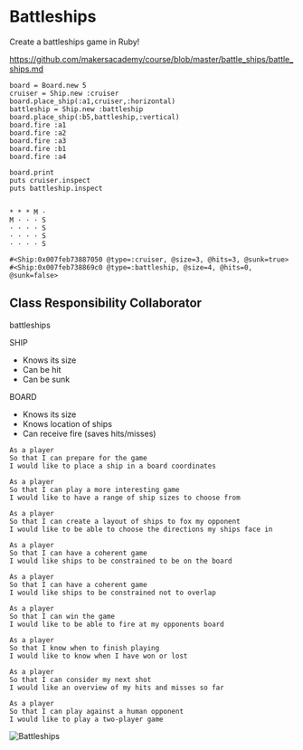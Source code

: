 Battleships
============

Create a battleships game in Ruby!

https://github.com/makersacademy/course/blob/master/battle_ships/battle_ships.md

```
board = Board.new 5
cruiser = Ship.new :cruiser
board.place_ship(:a1,cruiser,:horizontal)
battleship = Ship.new :battleship
board.place_ship(:b5,battleship,:vertical)
board.fire :a1
board.fire :a2
board.fire :a3
board.fire :b1
board.fire :a4

board.print
puts cruiser.inspect
puts battleship.inspect


* * * M ·
M · · · S
· · · · S
· · · · S
· · · · S

#<Ship:0x007feb73887050 @type=:cruiser, @size=3, @hits=3, @sunk=true>
#<Ship:0x007feb738869c0 @type=:battleship, @size=4, @hits=0, @sunk=false>
```


Class Responsibility Collaborator
---------------------------------

battleships

SHIP
* Knows its size
* Can be hit
* Can be sunk

BOARD
* Knows its size
* Knows location of ships
* Can receive fire (saves hits/misses)




```
As a player
So that I can prepare for the game
I would like to place a ship in a board coordinates

As a player
So that I can play a more interesting game
I would like to have a range of ship sizes to choose from

As a player
So that I can create a layout of ships to fox my opponent
I would like to be able to choose the directions my ships face in

As a player
So that I can have a coherent game
I would like ships to be constrained to be on the board

As a player
So that I can have a coherent game
I would like ships to be constrained not to overlap

As a player
So that I can win the game
I would like to be able to fire at my opponents board

As a player
So that I know when to finish playing
I would like to know when I have won or lost

As a player
So that I can consider my next shot
I would like an overview of my hits and misses so far

As a player
So that I can play against a human opponent
I would like to play a two-player game
```

![Battleships](http://upload.wikimedia.org/wikipedia/commons/e/e4/Battleships_Paper_Game.svg "Battleships")
